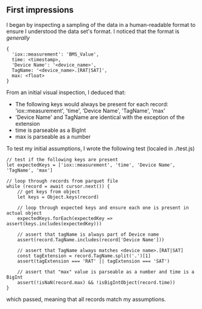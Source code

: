 ## First impressions
I began by inspecting a sampling of the data in a human-readable format to ensure I understood the data set's format. I noticed that the format is *generally*

```
{
  'iox::measurement': 'BMS_Value',
  time: <timestamp>,
  'Device Name': '<device_name>',
  TagName: '<device_name>.[RAT|SAT]',
  max: <float>
}
```

From an initial visual inspection, I deduced that:
- The following keys would always be present for each record: 'iox::measurement', 'time', 'Device Name', 'TagName', 'max'
- 'Device Name' and TagName are identical with the exception of the extension
- time is parseable as a BigInt
- max is parseable as a number

To test my initial assumptions, I wrote the following test (localed in ./test.js)

```
// test if the following keys are present
let expectedKeys = ['iox::measurement', 'time', 'Device Name', 'TagName', 'max']

// loop through records from parquet file
while (record = await cursor.next()) {
	// get keys from object
	let keys = Object.keys(record)

	// loop through expected keys and ensure each one is present in actual object
	expectedKeys.forEach(expectedKey => assert(keys.includes(expectedKey)))

	// assert that tagName is always part of Device name
	assert(record.TagName.includes(record['Device Name']))

	// assert that TagName always matches <device name>.[RAT|SAT]
	const tagExtension = record.TagName.split('.')[1]
	assert(tagExtension === 'RAT' || tagExtension === 'SAT')

	// assert that "max" value is parseable as a number and time is a BigInt
	assert(!isNaN(record.max) && !isBigIntObject(record.time))
}
```
which passed, meaning that all records match my assumptions.